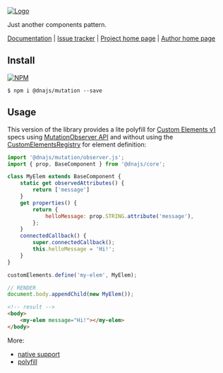 [![Logo](https://cdn.rawgit.com/Chialab/dna/next/logo.svg)](http://dna.chialab.io)

Just another components pattern.

[Documentation](http://dna.chialab.io/docs) | [Issue tracker](https://github.com/Chialab/dna/issues) | [Project home page](http://dna.chialab.io) | [Author home page](http://www.chialab.com)

## Install

[![NPM](https://img.shields.io/npm/v/@dnajs/mutation.svg)](https://www.npmjs.com/package/@dnajs/mutation)
```
$ npm i @dnajs/mutation --save
```

## Usage

This version of the library provides a lite polyfill for [Custom Elements v1](https://www.w3.org/TR/custom-elements/) specs using [MutationObserver API](https://developer.mozilla.org/it/docs/Web/API/MutationObserver) and without using the [CustomElementsRegistry](https://www.w3.org/TR/custom-elements/#custom-elements-api) for element definition:

```js
import '@dnajs/mutation/observer.js';
import { prop, BaseComponent } from '@dnajs/core';

class MyElem extends BaseComponent {
    static get observedAttributes() {
        return ['message']
    }
    get properties() {
        return {
            helloMessage: prop.STRING.attribute('message'),
        };
    }
    connectedCallback() {
        super.connectedCallback();
        this.helloMessage = 'Hi!';
    }
}

customElements.define('my-elem', MyElem);

// RENDER
document.body.appendChild(new MyElem());
```
```html
<!-- result -->
<body>
    <my-elem message="Hi!"></my-elem>
</body>
```

More:
* [native support](http://caniuse.com/#feat=mutationobserver)
* [polyfill](https://github.com/webcomponents/webcomponentsjs/tree/master/src/MutationObserver)
